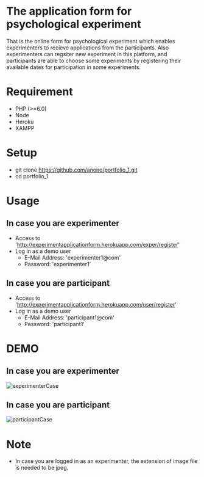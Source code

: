 # The application form for psychological experiment
That is the online form for psychological experiment which enables experimenters to recieve applications from the participants. Also experimenters can regsiter new experiment in this platform, and participants are able to choose some experiments by registering their available dates for participation in some experiments.

# Requirement
- PHP (>=6.0)
- Node
- Heroku
- XAMPP

# Setup
- git clone https://github.com/anoiro/portfolio_1.git
- cd portfolio_1

# Usage
## In case you are experimenter
- Access to 'http://experimentapplicationform.herokuapp.com/exper/register'
- Log in as a demo user
    - E-Mail Address: 'experimenter1@com'
    - Password: 'experimenter1'

## In case you are participant
- Access to 'http://experimentapplicationform.herokuapp.com/user/register'
- Log in as a demo user
    - E-Mail Address: 'participant1@com'
    - Password: 'participant1'

# DEMO
## In case you are experimenter
![experimenterCase](https://user-images.githubusercontent.com/45758121/90759463-6b2db080-e31b-11ea-9c97-164a83e871d7.gif)

## In case you are participant
![participantCase](https://user-images.githubusercontent.com/45758121/90759450-67019300-e31b-11ea-809c-87ca3ed92549.gif)

# Note
- In case you are logged in as an experimenter, the extension of image file is needed to be jpeg.
